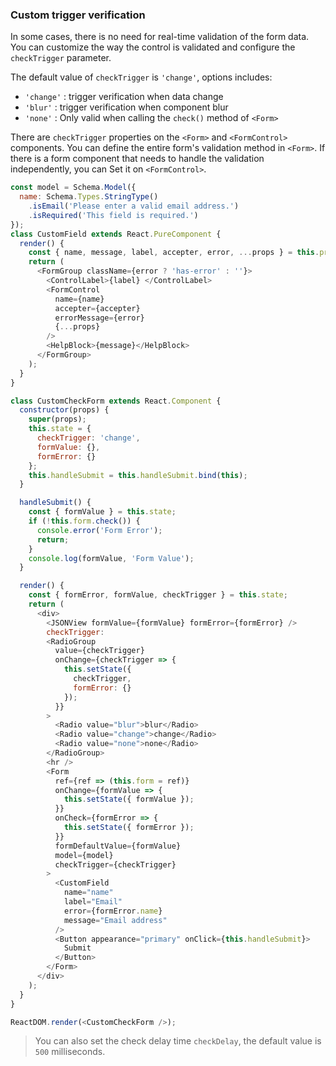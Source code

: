 ### Custom trigger verification

In some cases, there is no need for real-time validation of the form data. You can customize the way the control is validated and configure the `checkTrigger` parameter.

The default value of `checkTrigger` is `'change'`, options includes:

- `'change'` : trigger verification when data change
- `'blur'` : trigger verification when component blur
- `'none'` : Only valid when calling the `check()` method of `<Form>`

There are `checkTrigger` properties on the `<Form>` and `<FormControl>` components. You can define the entire form's validation method in `<Form>`. If there is a form component that needs to handle the validation independently, you can Set it on `<FormControl>`.

<!--start-code-->

```js
const model = Schema.Model({
  name: Schema.Types.StringType()
    .isEmail('Please enter a valid email address.')
    .isRequired('This field is required.')
});
class CustomField extends React.PureComponent {
  render() {
    const { name, message, label, accepter, error, ...props } = this.props;
    return (
      <FormGroup className={error ? 'has-error' : ''}>
        <ControlLabel>{label} </ControlLabel>
        <FormControl
          name={name}
          accepter={accepter}
          errorMessage={error}
          {...props}
        />
        <HelpBlock>{message}</HelpBlock>
      </FormGroup>
    );
  }
}

class CustomCheckForm extends React.Component {
  constructor(props) {
    super(props);
    this.state = {
      checkTrigger: 'change',
      formValue: {},
      formError: {}
    };
    this.handleSubmit = this.handleSubmit.bind(this);
  }

  handleSubmit() {
    const { formValue } = this.state;
    if (!this.form.check()) {
      console.error('Form Error');
      return;
    }
    console.log(formValue, 'Form Value');
  }

  render() {
    const { formError, formValue, checkTrigger } = this.state;
    return (
      <div>
        <JSONView formValue={formValue} formError={formError} />
        checkTrigger:
        <RadioGroup
          value={checkTrigger}
          onChange={checkTrigger => {
            this.setState({
              checkTrigger,
              formError: {}
            });
          }}
        >
          <Radio value="blur">blur</Radio>
          <Radio value="change">change</Radio>
          <Radio value="none">none</Radio>
        </RadioGroup>
        <hr />
        <Form
          ref={ref => (this.form = ref)}
          onChange={formValue => {
            this.setState({ formValue });
          }}
          onCheck={formError => {
            this.setState({ formError });
          }}
          formDefaultValue={formValue}
          model={model}
          checkTrigger={checkTrigger}
        >
          <CustomField
            name="name"
            label="Email"
            error={formError.name}
            message="Email address"
          />
          <Button appearance="primary" onClick={this.handleSubmit}>
            Submit
          </Button>
        </Form>
      </div>
    );
  }
}

ReactDOM.render(<CustomCheckForm />);
```

<!--end-code-->

> You can also set the check delay time `checkDelay`, the default value is `500` milliseconds.

